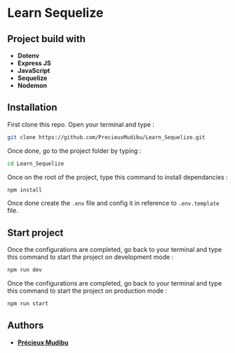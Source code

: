 # **Learn Sequelize**

## **Project build with**

-   **Dotenv**
-   **Express JS**
-   **JavaScript**
-   **Sequelize**
-   **Nodemon**

## **Installation**

First clone this repo. Open your terminal and type :

```bash
git clone https://github.com/PrecieuxMudibu/Learn_Sequelize.git
```

Once done, go to the project folder by typing :

```bash
cd Learn_Sequelize
```

Once on the root of the project, type this command to install dependancies :

```bash
npm install
```

Once done create the `.env` file and config it in reference to `.env.template` file.

## **Start project**

Once the configurations are completed, go back to your terminal and type this command to start the project on development mode :

```bash
npm run dev
```

Once the configurations are completed, go back to your terminal and type this command to start the project on production mode :

```bash
npm run start
```

## **Authors**

-   **[Précieux Mudibu](https://github.com/PrecieuxMudibu)**
